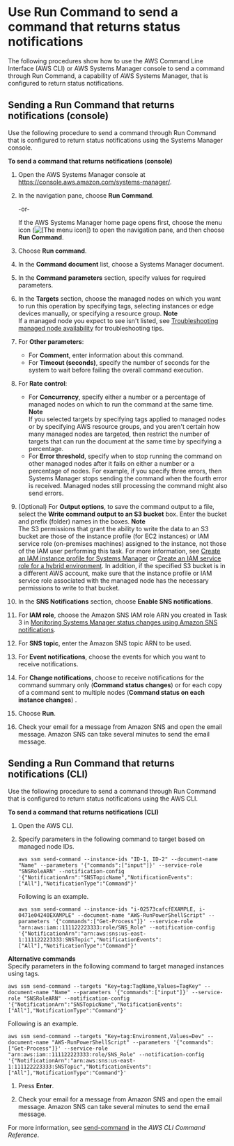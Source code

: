 # Use Run Command to send a command that returns status notifications<a name="monitoring-sns-rc-send"></a>

The following procedures show how to use the AWS Command Line Interface \(AWS CLI\) or AWS Systems Manager console to send a command through Run Command, a capability of AWS Systems Manager, that is configured to return status notifications\.

## Sending a Run Command that returns notifications \(console\)<a name="monitoring-sns-rc-send-console"></a>

Use the following procedure to send a command through Run Command that is configured to return status notifications using the Systems Manager console\.

**To send a command that returns notifications \(console\)**

1. Open the AWS Systems Manager console at [https://console\.aws\.amazon\.com/systems\-manager/](https://console.aws.amazon.com/systems-manager/)\.

1. In the navigation pane, choose **Run Command**\.

   \-or\-

   If the AWS Systems Manager home page opens first, choose the menu icon \(![\[The menu icon\]](http://docs.aws.amazon.com/systems-manager/latest/userguide/images/menu-icon-small.png)\) to open the navigation pane, and then choose **Run Command**\.

1. Choose **Run command**\.

1. In the **Command document** list, choose a Systems Manager document\.

1. In the **Command parameters** section, specify values for required parameters\.

1. In the **Targets** section, choose the managed nodes on which you want to run this operation by specifying tags, selecting instances or edge devices manually, or specifying a resource group\.
**Note**  
If a managed node you expect to see isn't listed, see [Troubleshooting managed node availability](troubleshooting-managed-instances.md) for troubleshooting tips\.

1. For **Other parameters**:
   + For **Comment**, enter information about this command\.
   + For **Timeout \(seconds\)**, specify the number of seconds for the system to wait before failing the overall command execution\. 

1. For **Rate control**:
   + For **Concurrency**, specify either a number or a percentage of managed nodes on which to run the command at the same time\.
**Note**  
If you selected targets by specifying tags applied to managed nodes or by specifying AWS resource groups, and you aren't certain how many managed nodes are targeted, then restrict the number of targets that can run the document at the same time by specifying a percentage\.
   + For **Error threshold**, specify when to stop running the command on other managed nodes after it fails on either a number or a percentage of nodes\. For example, if you specify three errors, then Systems Manager stops sending the command when the fourth error is received\. Managed nodes still processing the command might also send errors\.

1. \(Optional\) For **Output options**, to save the command output to a file, select the **Write command output to an S3 bucket** box\. Enter the bucket and prefix \(folder\) names in the boxes\.
**Note**  
The S3 permissions that grant the ability to write the data to an S3 bucket are those of the instance profile \(for EC2 instances\) or IAM service role \(on\-premises machines\) assigned to the instance, not those of the IAM user performing this task\. For more information, see [Create an IAM instance profile for Systems Manager](setup-instance-profile.md) or [Create an IAM service role for a hybrid environment](sysman-service-role.md)\. In addition, if the specified S3 bucket is in a different AWS account, make sure that the instance profile or IAM service role associated with the managed node has the necessary permissions to write to that bucket\.

1. In the **SNS Notifications** section, choose **Enable SNS notifications**\.

1. For **IAM role**, choose the Amazon SNS IAM role ARN you created in Task 3 in [Monitoring Systems Manager status changes using Amazon SNS notifications](monitoring-sns-notifications.md)\.

1. For **SNS topic**, enter the Amazon SNS topic ARN to be used\.

1. For **Event notifications**, choose the events for which you want to receive notifications\.

1. For **Change notifications**, choose to receive notifications for the command summary only \(**Command status changes**\) or for each copy of a command sent to multiple nodes \(**Command status on each instance changes**\) \.

1. Choose **Run**\.

1. Check your email for a message from Amazon SNS and open the email message\. Amazon SNS can take several minutes to send the email message\.

## Sending a Run Command that returns notifications \(CLI\)<a name="monitoring-sns-rc-send-cli"></a>

Use the following procedure to send a command through Run Command that is configured to return status notifications using the AWS CLI\.

**To send a command that returns notifications \(CLI\)**

1. Open the AWS CLI\.

1. Specify parameters in the following command to target based on managed node IDs\.

   ```
   aws ssm send-command --instance-ids "ID-1, ID-2" --document-name "Name" --parameters '{"commands":["input"]}' --service-role "SNSRoleARN" --notification-config '{"NotificationArn":"SNSTopicName","NotificationEvents":["All"],"NotificationType":"Command"}'
   ```

   Following is an example\.

   ```
   aws ssm send-command --instance-ids "i-02573cafcfEXAMPLE, i-0471e04240EXAMPLE" --document-name "AWS-RunPowerShellScript" --parameters '{"commands":["Get-Process"]}' --service-role "arn:aws:iam::111122223333:role/SNS_Role" --notification-config '{"NotificationArn":"arn:aws:sns:us-east-1:111122223333:SNSTopic","NotificationEvents":["All"],"NotificationType":"Command"}'
   ```

**Alternative commands**  
Specify parameters in the following command to target managed instances using tags\.

   ```
   aws ssm send-command --targets "Key=tag:TagName,Values=TagKey" --document-name "Name" --parameters '{"commands":["input"]}' --service-role "SNSRoleARN" --notification-config '{"NotificationArn":"SNSTopicName","NotificationEvents":["All"],"NotificationType":"Command"}'
   ```

   Following is an example\.

   ```
   aws ssm send-command --targets "Key=tag:Environment,Values=Dev" --document-name "AWS-RunPowerShellScript" --parameters '{"commands":["Get-Process"]}' --service-role "arn:aws:iam::111122223333:role/SNS_Role" --notification-config '{"NotificationArn":"arn:aws:sns:us-east-1:111122223333:SNSTopic","NotificationEvents":["All"],"NotificationType":"Command"}'
   ```

1. Press **Enter**\.

1. Check your email for a message from Amazon SNS and open the email message\. Amazon SNS can take several minutes to send the email message\.

For more information, see [send\-command](https://docs.aws.amazon.com/cli/latest/reference/ssm/send-command.html) in the *AWS CLI Command Reference*\.